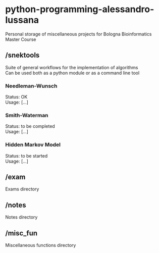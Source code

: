 # python-programming-alessandro-lussana
Personal storage of miscellaneous projects for Bologna Bioinformatics Master Course

## /snektools
Suite of general workflows for the implementation of algorithms  
Can be used both as a python module or as a command line tool

### Needleman-Wunsch
Status: OK  
Usage: [...]

### Smith-Waterman
Status: to be completed  
Usage: [...]

### Hidden Markov Model
Status: to be started  
Usage: [...]

## /exam
Exams directory

## /notes
Notes directory

## /misc\_fun
Miscellaneous functions directory
